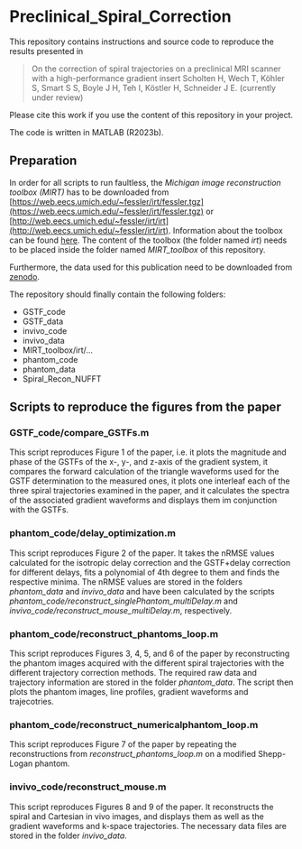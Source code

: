 # Preclinical_Spiral_Correction

This repository contains instructions and source code to reproduce the results presented in 

> On the correction of spiral trajectories on a preclinical MRI scanner with a high-performance gradient insert
> Scholten H, Wech T, Köhler S, Smart S S, Boyle J H, Teh I, Köstler H, Schneider J E.
> (currently under review)

Please cite this work if you use the content of this repository in your project.

The code is written in MATLAB (R2023b).

## Preparation
In order for all scripts to run faultless, the *Michigan image reconstruction toolbox (MIRT)* has to be downloaded from [https://web.eecs.umich.edu/~fessler/irt/fessler.tgz](https://web.eecs.umich.edu/~fessler/irt/fessler.tgz) or [http://web.eecs.umich.edu/~fessler/irt/irt](http://web.eecs.umich.edu/~fessler/irt/irt). Information about the toolbox can be found [here](https://web.eecs.umich.edu/~fessler/code/). The content of the toolbox (the folder named *irt*) needs to be placed inside the folder named *MIRT_toolbox* of this repository.

Furthermore, the data used for this publication need to be downloaded from [zenodo](https://zenodo.org/doi/10.5281/zenodo.11258395).

The repository should finally contain the following folders:
* GSTF_code
* GSTF_data
* invivo_code
* invivo_data
* MIRT_toolbox/irt/...
* phantom_code
* phantom_data
* Spiral_Recon_NUFFT

## Scripts to reproduce the figures from the paper

### GSTF_code/compare_GSTFs.m

This script reproduces Figure 1 of the paper, i.e. it plots the magnitude and phase of the GSTFs of the x-, y-, and z-axis of the gradient system, it compares the forward calculation of the triangle waveforms used for the GSTF determination to the measured ones, it plots one interleaf each of the three spiral trajectories examined in the paper, and it calculates the spectra of the associated gradient waveforms and displays them im conjunction with the GSTFs.

### phantom_code/delay_optimization.m

This script reproduces Figure 2 of the paper. It takes the nRMSE values calculated for the isotropic delay correction and the GSTF+delay correction for different delays, fits a polynomial of 4th degree to them and finds the respective minima. The nRMSE values are stored in the folders *phantom_data* and *invivo_data* and have been calculated by the scripts *phantom_code/reconstruct_singlePhantom_multiDelay.m* and *invivo_code/reconstruct_mouse_multiDelay.m*, respectively.

### phantom_code/reconstruct_phantoms_loop.m

This script reproduces Figures 3, 4, 5, and 6 of the paper by reconstructing the phantom images acquired with the different spiral trajectories with the different trajectory correction methods. The required raw data and trajectory information are stored in the folder *phantom_data*. The script then plots the phantom images, line profiles, gradient waveforms and trajecotries.

### phantom_code/reconstruct_numericalphantom_loop.m

This script reproduces Figure 7 of the paper by repeating the reconstructions from *reconstruct_phantoms_loop.m* on a modified Shepp-Logan phantom.

### invivo_code/reconstruct_mouse.m

This script reproduces Figures 8 and 9 of the paper. It reconstructs the spiral and Cartesian in vivo images, and displays them as well as the gradient waveforms and k-space trajectories. The necessary data files are stored in the folder *invivo_data*.

